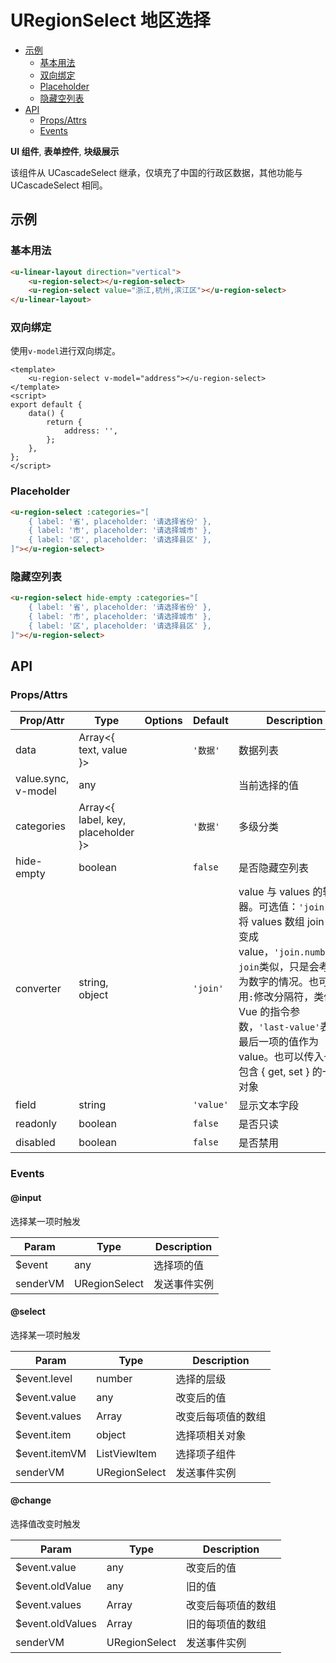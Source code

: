 <!-- 该 README.md 根据 api.yaml 和 docs/*.md 自动生成，为了方便在 GitHub 和 NPM 上查阅。如需修改，请查看源文件 -->

# URegionSelect 地区选择

- [示例](#示例)
    - [基本用法](#基本用法)
    - [双向绑定](#双向绑定)
    - [Placeholder](#placeholder)
    - [隐藏空列表](#隐藏空列表)
- [API]()
    - [Props/Attrs](#propsattrs)
    - [Events](#events)

**UI 组件**, **表单控件**, **块级展示**

该组件从 UCascadeSelect 继承，仅填充了中国的行政区数据，其他功能与 UCascadeSelect 相同。

## 示例
### 基本用法

``` html
<u-linear-layout direction="vertical">
    <u-region-select></u-region-select>
    <u-region-select value="浙江,杭州,滨江区"></u-region-select>
</u-linear-layout>
```

### 双向绑定

使用`v-model`进行双向绑定。

```vue
<template>
    <u-region-select v-model="address"></u-region-select>
</template>
<script>
export default {
    data() {
        return {
            address: '',
        };
    },
};
</script>
```

### Placeholder

``` html
<u-region-select :categories="[
    { label: '省', placeholder: '请选择省份' },
    { label: '市', placeholder: '请选择城市' },
    { label: '区', placeholder: '请选择县区' },
]"></u-region-select>
```

### 隐藏空列表

``` html
<u-region-select hide-empty :categories="[
    { label: '省', placeholder: '请选择省份' },
    { label: '市', placeholder: '请选择城市' },
    { label: '区', placeholder: '请选择县区' },
]"></u-region-select>
```

## API
### Props/Attrs

| Prop/Attr | Type | Options | Default | Description |
| --------- | ---- | ------- | ------- | ----------- |
| data | Array\<{ text, value }\> |  | `'数据'` | 数据列表 |
| value.sync, v-model | any |  |  | 当前选择的值 |
| categories | Array\<{ label, key, placeholder }\> |  | `'数据'` | 多级分类 |
| hide-empty | boolean |  | `false` | 是否隐藏空列表 |
| converter | string, object |  | `'join'` | value 与 values 的转换器。可选值：`'join'`表示将 values 数组 join 之后变成 value，`'join.number'`与`join`类似，只是会考虑它为数字的情况。也可以用`:`修改分隔符，类似 Vue 的指令参数，`'last-value'`表示以最后一项的值作为 value。也可以传入一个包含 { get, set } 的一个对象 |
| field | string |  | `'value'` | 显示文本字段 |
| readonly | boolean |  | `false` | 是否只读 |
| disabled | boolean |  | `false` | 是否禁用 |

### Events

#### @input

选择某一项时触发

| Param | Type | Description |
| ----- | ---- | ----------- |
| $event | any | 选择项的值 |
| senderVM | URegionSelect | 发送事件实例 |

#### @select

选择某一项时触发

| Param | Type | Description |
| ----- | ---- | ----------- |
| $event.level | number | 选择的层级 |
| $event.value | any | 改变后的值 |
| $event.values | Array | 改变后每项值的数组 |
| $event.item | object | 选择项相关对象 |
| $event.itemVM | ListViewItem | 选择项子组件 |
| senderVM | URegionSelect | 发送事件实例 |

#### @change

选择值改变时触发

| Param | Type | Description |
| ----- | ---- | ----------- |
| $event.value | any | 改变后的值 |
| $event.oldValue | any | 旧的值 |
| $event.values | Array | 改变后每项值的数组 |
| $event.oldValues | Array | 旧的每项值的数组 |
| senderVM | URegionSelect | 发送事件实例 |

